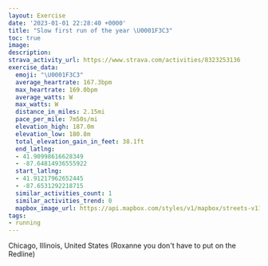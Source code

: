 ```yaml
---
layout: Exercise
date: '2023-01-01 22:28:40 +0000'
title: "Slow first run of the year \U0001F3C3"
toc: true
image:
description:
strava_activity_url: https://www.strava.com/activities/8323253136
exercise_data:
  emoji: "\U0001F3C3"
  average_heartrate: 167.3bpm
  max_heartrate: 169.0bpm
  average_watts: W
  max_watts: W
  distance_in_miles: 2.15mi
  pace_per_mile: 7m50s/mi
  elevation_high: 187.0m
  elevation_low: 180.8m
  total_elevation_gain_in_feet: 38.1ft
  end_latlng:
  - 41.90998616628349
  - -87.64814936555922
  start_latlng:
  - 41.91217962652445
  - -87.6531292218715
  similar_activities_count: 1
  similar_activities_trend: 0
  mapbox_image_url: https://api.mapbox.com/styles/v1/mapbox/streets-v11/static/path-5+787af2-1.0(m%7Bx~F~k~uOF%7DABK%60%40q%40b%40cANQr%40m%40T%5BbAwBf%40u%40hAmBJK%5CGFGNc%40hAuBbC_ExDaG%5Es%40%5Ea%40%60%40u%40VW%60AeBf%40s%40P%5BBKEAa%40%3Fo%40Cu%40%40i%40AkCHiB%3F_HH%5B%40KD%3FzDBhAF%5EPTLHTFrAEHCVWJUD_%40CkCCa%40ISKMWOk%40C_%40%40_%40HQLIRG%5CC~ABzAR%60%40LJTDxACRMLMFQF%5D%40YEyBAYIYMQQIICoA%40%5BHIHKRGV%3FzCBd%40DLLRNJJ%40%60AAd%40EPONSFw%40A%7DAG_AKWKMUKQEs%40%40%5DBQJKRGVC%60%40AhBBt%40N%60%40PNPFpACPCXWLWDUDaABIHLDl%40JPp%40%5EdAt%40j%40h%40HL%40FCFoAdB%7BBpD),pin-s-s+e5b22e(-87.65136,41.91175),pin-s-f+89ae00(-87.64697999999997,41.90918000000001)/auto/800x800?access_token=pk.eyJ1Ijoiam9zaGJlY2ttYW4iLCJhIjoiY205eWR2aDd1MWZ6djJrbXc4a3M0bWZleiJ9.XiG9OWkNcZk2QzjJbxLB4A
tags:
- running
---
```




Chicago, Illinois, United States (Roxanne you don't have to put on the Redline)

